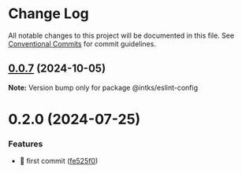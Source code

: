 # Change Log

All notable changes to this project will be documented in this file.
See [Conventional Commits](https://conventionalcommits.org) for commit guidelines.

## [0.0.7](https://github.com/intks/aether-pack/compare/@intks/eslint-config@0.0.6...@intks/eslint-config@0.0.7) (2024-10-05)

**Note:** Version bump only for package @intks/eslint-config





# 0.2.0 (2024-07-25)


### Features

* 🎸 first commit ([fe525f0](https://github.com/intks/nerium-ui/commit/fe525f0c4d5f4bc6ae05fa37a4832a533929dfa5))

